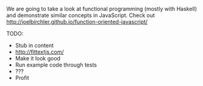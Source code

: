 We are going to take a look at functional programming (mostly with Haskell) and demonstrate similar concepts in JavaScript. Check out http://joelbirchler.github.io/function-oriented-javascript/

TODO:

* Stub in content
* http://fittextjs.com/
* Make it look good
* Run example code through tests
* ???
* Profit